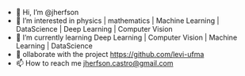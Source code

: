 - 👋 Hi, I’m @jherfson
- 👀 I’m interested in physics | mathematics | Machine Learning | DataScience | Deep Learning | Computer Vision 
- 🌱 I’m currently learning Deep Learning | Computer Vision | Machine Learning | DataScience
- 💞️ ollaborate with the project https://github.com/levi-ufma
- 📫 How to reach me jherfson.castro@gmail.com

<!---
jherfson/jherfson is a ✨ special ✨ repository because its `README.md` (this file) appears on your GitHub profile.
You can click the Preview link to take a look at your changes.
--->
